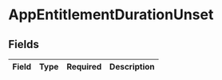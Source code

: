 # AppEntitlementDurationUnset


## Fields

| Field       | Type        | Required    | Description |
| ----------- | ----------- | ----------- | ----------- |